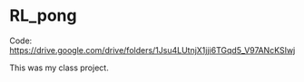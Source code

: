 # RL_pong
Code: https://drive.google.com/drive/folders/1Jsu4LUtnjX1jji6TGqd5_V97ANcKSIwj

This was my class project. 
